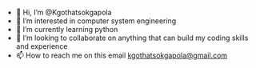 - 👋 Hi, I’m @Kgothatsokgapola
- 👀 I’m interested in computer system engineering 
- 🌱 I’m currently learning python 
- 💞️ I’m looking to collaborate on anything that can build my coding skills and experience 
- 📫 How to reach me on this email kgothatsokgapola@gmail.com 

<!---
Kgothatsokgapola/Kgothatsokgapola is a ✨ special ✨ repository because its `README.md` (this file) appears on your GitHub profile.
You can click the Preview link to take a look at your changes.
--->

